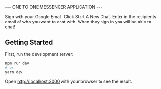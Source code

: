 --- ONE TO ONE MESSENGER APPLICATION ---

Sign with your Google Email.
Click Start A New Chat.
Enter in the recipients email of who you want to chat with.
When they sign in you will be able to chat!

## Getting Started

First, run the development server:

```bash
npm run dev
# or
yarn dev
```

Open [http://localhost:3000](http://localhost:3000) with your browser to see the result.
